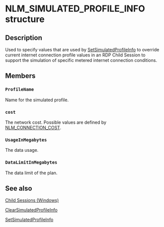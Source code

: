 # NLM_SIMULATED_PROFILE_INFO structure

## Description

Used to specify values that are used by [SetSimulatedProfileInfo](https://learn.microsoft.com/windows/desktop/api/netlistmgr/nf-netlistmgr-inetworklistmanager-setsimulatedprofileinfo) to override current internet connection profile values in an RDP Child Session to support the simulation of specific metered internet connection conditions.

## Members

### `ProfileName`

Name for the simulated profile.

### `cost`

The network cost. Possible values are defined by [NLM_CONNECTION_COST](https://learn.microsoft.com/windows/desktop/api/netlistmgr/ne-netlistmgr-nlm_connection_cost).

### `UsageInMegabytes`

The data usage.

### `DataLimitInMegabytes`

The data limit of the plan.

## See also

[Child Sessions (Windows)](https://learn.microsoft.com/windows/desktop/TermServ/child-sessions)

[ClearSimulatedProfileInfo](https://learn.microsoft.com/windows/desktop/api/netlistmgr/nf-netlistmgr-inetworklistmanager-clearsimulatedprofileinfo)

[SetSimulatedProfileInfo](https://learn.microsoft.com/windows/desktop/api/netlistmgr/nf-netlistmgr-inetworklistmanager-setsimulatedprofileinfo)